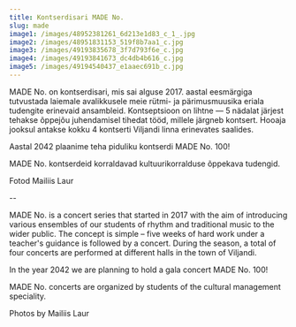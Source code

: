 ```yaml
---
title: Kontserdisari MADE No.
slug: made
image1: /images/48952381261_6d213e1d83_c_1_.jpg
image2: /images/48951831153_519f8b7aa1_c.jpg
image3: /images/49193835678_3f7d793f6e_c.jpg
image4: /images/49193841673_dc4db4b616_c.jpg
image5: /images/49194540437_e1aaec691b_c.jpg
---
```

MADE No. on kontserdisari, mis sai alguse 2017. aastal eesmärgiga tutvustada laiemale avalikkusele meie rütmi- ja pärimusmuusika eriala tudengite erinevaid ansambleid. Kontseptsioon on lihtne — 5 nädalat järjest tehakse õppejõu juhendamisel tihedat tööd, millele järgneb kontsert. Hooaja jooksul antakse kokku 4 kontserti Viljandi linna erinevates saalides. 

Aastal 2042 plaanime teha piduliku kontserdi MADE No. 100!

MADE No. kontserdeid korraldavad kultuurikorralduse õppekava tudengid.

Fotod Mailiis Laur

\--

MADE No. is a concert series that started in 2017 with the aim of introducing various ensembles of our students of rhythm and traditional music to the wider public. The concept is simple – five weeks of hard work under a teacher's guidance is followed by a concert. During the season, a total of four concerts are performed at different halls in the town of Viljandi. 

In the year 2042 we are planning to hold a gala concert MADE No. 100!

MADE No. concerts are organized by students of the cultural management speciality.

Photos by Mailiis Laur

